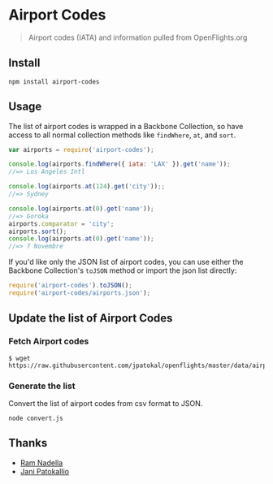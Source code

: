 # Airport Codes
> Airport codes (IATA) and information pulled from OpenFlights.org

## Install

```
npm install airport-codes
```

## Usage

The list of airport codes is wrapped in a Backbone Collection, so have access to all normal collection methods like `findWhere`, `at`, and `sort`.

```javascript
var airports = require('airport-codes');

console.log(airports.findWhere({ iata: 'LAX' }).get('name'));
//=> Los Angeles Intl

console.log(airports.at(124).get('city'));;
//=> Sydney

console.log(airports.at(0).get('name'));
//=> Goroka
airports.comparator = 'city';
airports.sort();
console.log(airports.at(0).get('name'));
//=> 7 Novembre
```

If you'd like only the JSON list of airport codes, you can use either the Backbone Collection's `toJSON` method or import the json list directly:

```javascript
require('airport-codes').toJSON();
require('airport-codes/airports.json');
```

## Update the list of Airport Codes

### Fetch Airport codes

```
$ wget https://raw.githubusercontent.com/jpatokal/openflights/master/data/airports.dat
```

### Generate the list

Convert the list of airport codes from csv format to JSON.

```
node convert.js
```

## Thanks

- [Ram Nadella](https://github.com/ram-nadella/airport-codes)
- [Jani Patokallio](https://github.com/jpatokal/openflights/)
